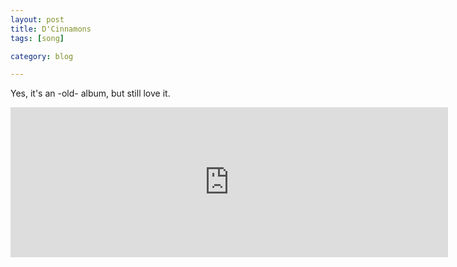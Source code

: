 ```yaml
---
layout: post
title: D'Cinnamons
tags: [song]

category: blog

---
```


Yes, it's an -old- album, but still love it.

<iframe scrolling="no" frameborder="0" allowTransparency="true" src="http://www.deezer.com/plugins/player?autoplay=false&playlist=true&width=700&height=240&cover=true&type=album&id=7538440&title=&app_id=undefined" width="700" height="240"></iframe>

